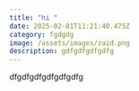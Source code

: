 ```yaml
---
title: "hi "
date: 2025-02-01T11:21:40.475Z
category: fgdgdg
image: /assets/images/zaid.png
description: gdfgdfgdfgdfg
---
```

dfgdfgdfgdfgdfgdfg